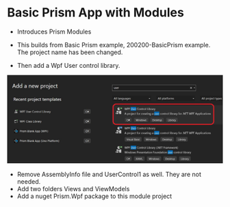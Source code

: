 # Basic Prism App with Modules

- Introduces Prism Modules

- This builds from Basic Prism example, 200200-BasicPrism example. The project name has been changed.

- Then add a Wpf User control library. 

![Choose Wpf User Control Template](./images/WpfUserControlProjectAdd.jpg)

- Remove AssemblyInfo file and UserControl1 as well. They are not needed.
- Add two folders Views and ViewModels
- Add a nuget Prism.Wpf package to this module project
